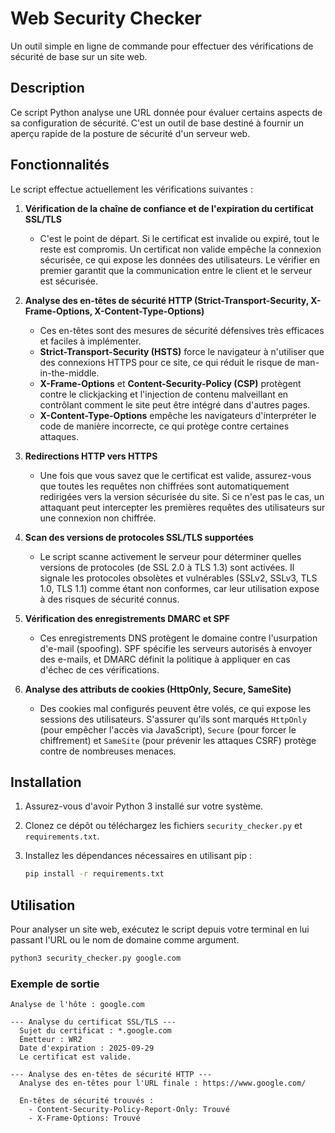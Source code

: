# Web Security Checker

Un outil simple en ligne de commande pour effectuer des vérifications de sécurité de base sur un site web.

## Description

Ce script Python analyse une URL donnée pour évaluer certains aspects de sa configuration de sécurité. C'est un outil de base destiné à fournir un aperçu rapide de la posture de sécurité d'un serveur web.

## Fonctionnalités

Le script effectue actuellement les vérifications suivantes :

1.  **Vérification de la chaîne de confiance et de l'expiration du certificat SSL/TLS**
    *   C'est le point de départ. Si le certificat est invalide ou expiré, tout le reste est compromis. Un certificat non valide empêche la connexion sécurisée, ce qui expose les données des utilisateurs. Le vérifier en premier garantit que la communication entre le client et le serveur est sécurisée.

2.  **Analyse des en-têtes de sécurité HTTP (Strict-Transport-Security, X-Frame-Options, X-Content-Type-Options)**
    *   Ces en-têtes sont des mesures de sécurité défensives très efficaces et faciles à implémenter.
    *   **Strict-Transport-Security (HSTS)** force le navigateur à n'utiliser que des connexions HTTPS pour ce site, ce qui réduit le risque de man-in-the-middle.
    *   **X-Frame-Options** et **Content-Security-Policy (CSP)** protègent contre le clickjacking et l'injection de contenu malveillant en contrôlant comment le site peut être intégré dans d'autres pages.
    *   **X-Content-Type-Options** empêche les navigateurs d'interpréter le code de manière incorrecte, ce qui protège contre certaines attaques.

3.  **Redirections HTTP vers HTTPS**
    *   Une fois que vous savez que le certificat est valide, assurez-vous que toutes les requêtes non chiffrées sont automatiquement redirigées vers la version sécurisée du site. Si ce n'est pas le cas, un attaquant peut intercepter les premières requêtes des utilisateurs sur une connexion non chiffrée.

4.  **Scan des versions de protocoles SSL/TLS supportées**
    *   Le script scanne activement le serveur pour déterminer quelles versions de protocoles (de SSL 2.0 à TLS 1.3) sont activées. Il signale les protocoles obsolètes et vulnérables (SSLv2, SSLv3, TLS 1.0, TLS 1.1) comme étant non conformes, car leur utilisation expose à des risques de sécurité connus.

5.  **Vérification des enregistrements DMARC et SPF**
    *   Ces enregistrements DNS protègent le domaine contre l'usurpation d'e-mail (spoofing). SPF spécifie les serveurs autorisés à envoyer des e-mails, et DMARC définit la politique à appliquer en cas d'échec de ces vérifications.

6.  **Analyse des attributs de cookies (HttpOnly, Secure, SameSite)**
    *   Des cookies mal configurés peuvent être volés, ce qui expose les sessions des utilisateurs. S'assurer qu'ils sont marqués `HttpOnly` (pour empêcher l'accès via JavaScript), `Secure` (pour forcer le chiffrement) et `SameSite` (pour prévenir les attaques CSRF) protège contre de nombreuses menaces.

## Installation

1.  Assurez-vous d'avoir Python 3 installé sur votre système.
2.  Clonez ce dépôt ou téléchargez les fichiers `security_checker.py` et `requirements.txt`.
3.  Installez les dépendances nécessaires en utilisant pip :

    ```bash
    pip install -r requirements.txt
    ```

## Utilisation

Pour analyser un site web, exécutez le script depuis votre terminal en lui passant l'URL ou le nom de domaine comme argument.

```bash
python3 security_checker.py google.com
```

### Exemple de sortie

```
Analyse de l'hôte : google.com

--- Analyse du certificat SSL/TLS ---
  Sujet du certificat : *.google.com
  Émetteur : WR2
  Date d'expiration : 2025-09-29
  Le certificat est valide.

--- Analyse des en-têtes de sécurité HTTP ---
  Analyse des en-têtes pour l'URL finale : https://www.google.com/

  En-têtes de sécurité trouvés :
    - Content-Security-Policy-Report-Only: Trouvé
    - X-Frame-Options: Trouvé
```
